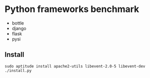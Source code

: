 Python frameworks benchmark
===========================

* bottle
* django
* flask
* pysi

Install
-------
    sudo aptitude install apache2-utils libevent-2.0-5 libevent-dev 
    ./install.py
